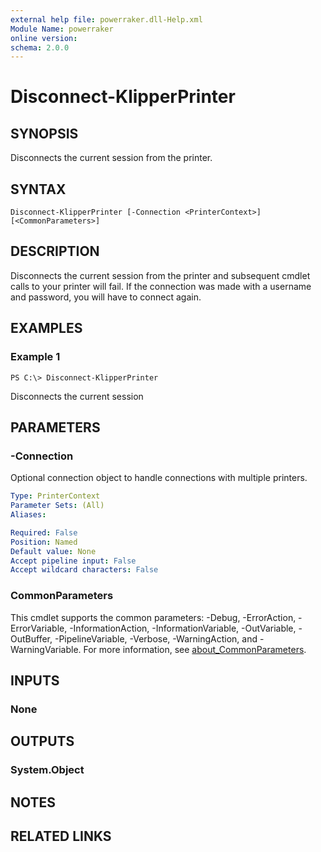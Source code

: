 ```yaml
---
external help file: powerraker.dll-Help.xml
Module Name: powerraker
online version:
schema: 2.0.0
---
```


# Disconnect-KlipperPrinter

## SYNOPSIS
Disconnects the current session from the printer.

## SYNTAX

```
Disconnect-KlipperPrinter [-Connection <PrinterContext>] [<CommonParameters>]
```

## DESCRIPTION
Disconnects the current session from the printer and subsequent cmdlet calls to your printer will fail.
If the connection was made with a username and password, you will have to connect again.

## EXAMPLES

### Example 1
```
PS C:\> Disconnect-KlipperPrinter
```

Disconnects the current session

## PARAMETERS

### -Connection
Optional connection object to handle connections with multiple printers.

```yaml
Type: PrinterContext
Parameter Sets: (All)
Aliases:

Required: False
Position: Named
Default value: None
Accept pipeline input: False
Accept wildcard characters: False
```

### CommonParameters
This cmdlet supports the common parameters: -Debug, -ErrorAction, -ErrorVariable, -InformationAction, -InformationVariable, -OutVariable, -OutBuffer, -PipelineVariable, -Verbose, -WarningAction, and -WarningVariable. For more information, see [about_CommonParameters](http://go.microsoft.com/fwlink/?LinkID=113216).

## INPUTS

### None
## OUTPUTS

### System.Object
## NOTES

## RELATED LINKS
